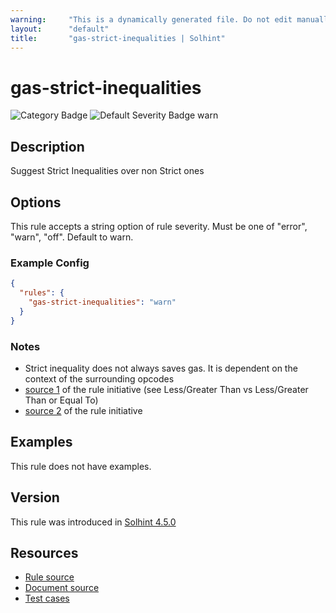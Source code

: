 ```yaml
---
warning:     "This is a dynamically generated file. Do not edit manually."
layout:      "default"
title:       "gas-strict-inequalities | Solhint"
---
```


# gas-strict-inequalities
![Category Badge](https://img.shields.io/badge/-Gas%20Consumption%20Rules-informational)
![Default Severity Badge warn](https://img.shields.io/badge/Default%20Severity-warn-yellow)

## Description
Suggest Strict Inequalities over non Strict ones

## Options
This rule accepts a string option of rule severity. Must be one of "error", "warn", "off". Default to warn.

### Example Config
```json
{
  "rules": {
    "gas-strict-inequalities": "warn"
  }
}
```

### Notes
- Strict inequality does not always saves gas. It is dependent on the context of the surrounding opcodes
- [source 1](https://coinsbench.com/comprehensive-guide-tips-and-tricks-for-gas-optimization-in-solidity-5380db734404) of the rule initiative (see Less/Greater Than vs Less/Greater Than or Equal To)
- [source 2](https://www.rareskills.io/post/gas-optimization?postId=c9db474a-ff97-4fa3-a51d-fe13ccb8fe3b#viewer-7b77t) of the rule initiative

## Examples
This rule does not have examples.

## Version
This rule was introduced in [Solhint 4.5.0](https://github.com/protofire/solhint/tree/v4.5.0)

## Resources
- [Rule source](https://github.com/protofire/solhint/tree/master/lib/rules/gas-consumption/gas-strict-inequalities.js)
- [Document source](https://github.com/protofire/solhint/tree/master/docs/rules/gas-consumption/gas-strict-inequalities.md)
- [Test cases](https://github.com/protofire/solhint/tree/master/test/rules/gas-consumption/gas-strict-inequalities.js)
